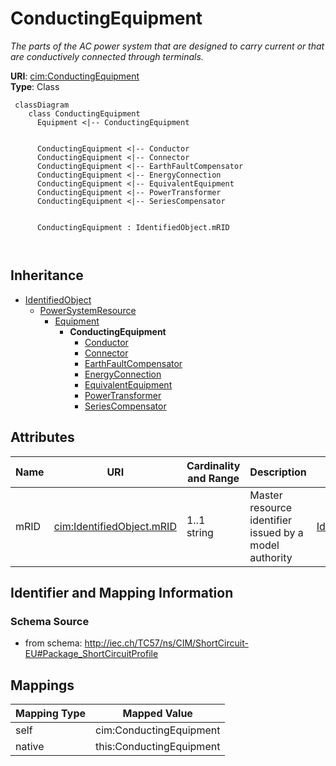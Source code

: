# ConductingEquipment


_The parts of the AC power system that are designed to carry current or that are conductively connected through terminals._





**URI**: [cim:ConductingEquipment](http://iec.ch/TC57/CIM100#ConductingEquipment)<br />
**Type**: Class




```mermaid
 classDiagram
    class ConductingEquipment
      Equipment <|-- ConductingEquipment
      

      ConductingEquipment <|-- Conductor
      ConductingEquipment <|-- Connector
      ConductingEquipment <|-- EarthFaultCompensator
      ConductingEquipment <|-- EnergyConnection
      ConductingEquipment <|-- EquivalentEquipment
      ConductingEquipment <|-- PowerTransformer
      ConductingEquipment <|-- SeriesCompensator
      
      
      ConductingEquipment : IdentifiedObject.mRID
        
      
```





## Inheritance
* [IdentifiedObject](IdentifiedObject.md)
    * [PowerSystemResource](PowerSystemResource.md)
        * [Equipment](Equipment.md)
            * **ConductingEquipment**
                * [Conductor](Conductor.md)
                * [Connector](Connector.md)
                * [EarthFaultCompensator](EarthFaultCompensator.md)
                * [EnergyConnection](EnergyConnection.md)
                * [EquivalentEquipment](EquivalentEquipment.md)
                * [PowerTransformer](PowerTransformer.md)
                * [SeriesCompensator](SeriesCompensator.md)



## Attributes


| Name | URI | Cardinality and Range | Description | Inheritance |
| ---  | --- | --- | --- | --- |
| mRID | [cim:IdentifiedObject.mRID](http://iec.ch/TC57/CIM100#IdentifiedObject.mRID) | 1..1 <br />  string  | Master resource identifier issued by a model authority | [IdentifiedObject](IdentifiedObject.md) |









## Identifier and Mapping Information







### Schema Source


* from schema: http://iec.ch/TC57/ns/CIM/ShortCircuit-EU#Package_ShortCircuitProfile





## Mappings

| Mapping Type | Mapped Value |
| ---  | ---  |
| self | cim:ConductingEquipment |
| native | this:ConductingEquipment |





